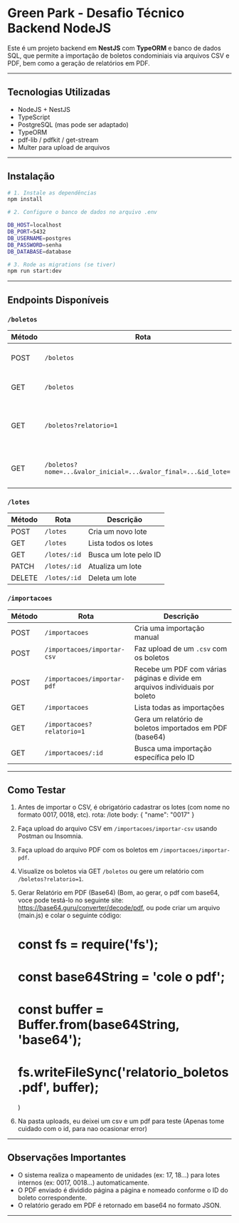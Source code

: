 # Green Park - Desafio Técnico Backend NodeJS

Este é um projeto backend em **NestJS** com **TypeORM** e banco de dados SQL, que permite a importação de boletos 
condominiais via arquivos CSV e PDF, bem como a geração de relatórios em PDF.

---

## Tecnologias Utilizadas

- NodeJS + NestJS
- TypeScript
- PostgreSQL (mas pode ser adaptado)
- TypeORM
- pdf-lib / pdfkit / get-stream
- Multer para upload de arquivos

---

## Instalação

```bash
# 1. Instale as dependências
npm install

# 2. Configure o banco de dados no arquivo .env

DB_HOST=localhost
DB_PORT=5432
DB_USERNAME=postgres
DB_PASSWORD=senha
DB_DATABASE=database

# 3. Rode as migrations (se tiver)
npm run start:dev
```

---

## Endpoints Disponíveis

### `/boletos`

| Método | Rota                      | Descrição                                                              
|--------|---------------------------|--------------------------------------------------------------------------
| POST   | `/boletos`                | Cria um boleto manualmente                                              
| GET    | `/boletos`                | Lista todos os boletos (com filtros)                                    
| GET    | `/boletos?relatorio=1`    | Gera um PDF em base64 com os boletos filtrados                          
| GET    | `/boletos?nome=...&valor_inicial=...&valor_final=...&id_lote=...` | Filtra boletos com base nos parâmetros                                

### `/lotes`

| Método | Rota             | Descrição                                
|--------|------------------|-------------------------------------------
| POST   | `/lotes`         | Cria um novo lote                          
| GET    | `/lotes`         | Lista todos os lotes                      
| GET    | `/lotes/:id`     | Busca um lote pelo ID                     
| PATCH  | `/lotes/:id`     | Atualiza um lote                          
| DELETE | `/lotes/:id`     | Deleta um lote                            

### `/importacoes`

| Método | Rota                              | Descrição                                                                      
|--------|-----------------------------------|----------------------------------------------------------------------------------
| POST   | `/importacoes`                    | Cria uma importação manual                                                     
| POST   | `/importacoes/importar-csv`       | Faz upload de um `.csv` com os boletos                                          
| POST   | `/importacoes/importar-pdf`       | Recebe um PDF com várias páginas e divide em arquivos individuais por boleto     
| GET    | `/importacoes`                    | Lista todas as importações                                                   
| GET    | `/importacoes?relatorio=1`        | Gera um relatório de boletos importados em PDF (base64)                        
| GET    | `/importacoes/:id`                | Busca uma importação específica pelo ID                                      

---

## Como Testar

1. Antes de importar o CSV, é obrigatório cadastrar os lotes (com nome no formato 0017, 0018, etc).
rota: /lote
body: 
{
  "name": "0017"
}

2. Faça upload do arquivo CSV em `/importacoes/importar-csv` usando Postman ou Insomnia.
3. Faça upload do arquivo PDF com os boletos em `/importacoes/importar-pdf`.
4. Visualize os boletos via GET `/boletos` ou gere um relatório com `/boletos?relatorio=1`.
5. Gerar Relatório em PDF (Base64) (Bom, ao gerar, o pdf com base64, voce pode testá-lo no seguinte site: https://base64.guru/converter/decode/pdf,
    ou pode criar um arquivo (main.js) e colar o seguinte código: 

      # const fs = require('fs');

      # const base64String = 'cole o pdf';

      # const buffer = Buffer.from(base64String, 'base64');

      # fs.writeFileSync('relatorio_boletos.pdf', buffer);

    ) 

  6. Na pasta uploads, eu deixei um csv e um pdf para teste (Apenas tome cuidado com o id, para nao ocasionar error)

---

## Observações Importantes

- O sistema realiza o mapeamento de unidades (ex: 17, 18...) para lotes internos (ex: 0017, 0018...) automaticamente.
- O PDF enviado é dividido página a página e nomeado conforme o ID do boleto correspondente.
- O relatório gerado em PDF é retornado em base64 no formato JSON.

---



